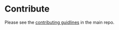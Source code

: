 # Contribute

Please see the [contributing guidlines](https://github.com/SidingsMedia/Sidings-Media-Railway-Controller/blob/d6e5ff56b378a8c136afe48047995a16ff2acffc/CONTRIBUTING.md) in the main repo.